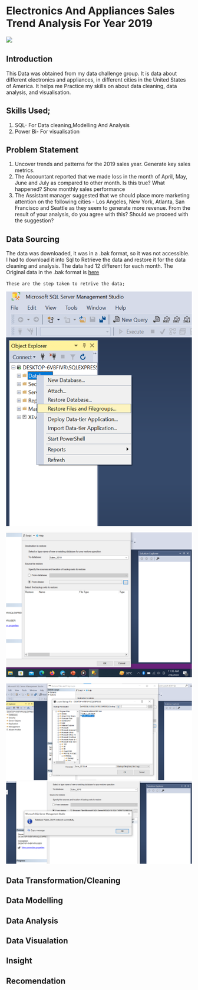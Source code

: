 # Electronics And Appliances Sales Trend Analysis For Year 2019
![](Electronic_image.png)

## Introduction
  This Data was obtained from my data challenge group. It is data about different electronics and appliances, in different cities in the United States of America. It helps me Practice my skills on 
   about data cleaning, data analysis, and visualisation.

##  Skills Used;
1. SQL- For Data cleaning,Modelling And Analysis
2. Power Bi- For visualisation

##  Problem Statement
1. Uncover trends and patterns for the 2019 sales year. Generate key sales metrics.
2. The Accountant reported that we made loss in the month of April, May, June and July as compared to other month. Is this true? What happened? Show monthly sales performance
3. The Assistant manager suggested that we should place more marketing attention on the following cities - Los Angeles, New York, Atlanta, San Francisco and Seattle as they seem to generate more revenue. From the result of your analysis, do you agree with this? Should we proceed with the suggestion? 

## Data Sourcing
   The data was downloaded, it was in a .bak format, so it was not accessible. I had to download it into Sql to Retrieve the data and restore it for the data cleaning and analysis. The data had 12 different for each month.
    The Original data in the .bak format is [here](https://github.com/Olan1ke/Sales_Trend_2019/blob/main/Sales_2019.sql)
   
    These are the step taken to retrive the data;
    
   ![](Step_1.png)
   
   ![](Step_2.png)
   
   ![](Step_3.png)
   ![](Step_4.png)

## Data Transformation/Cleaning

## Data Modelling

## Data Analysis

## Data Visualation

## Insight

## Recomendation

